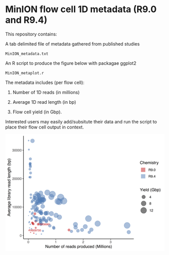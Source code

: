 # MinION flow cell 1D metadata (R9.0 and R9.4) 

This repository contains:

A tab delimited file of metadata gathered from published studies
```
MinION_metadata.txt
```

An R script to produce the figure below with packagae ggplot2
```
MinION_metaplot.r
```

The metadata includes (per flow cell):

  1. Number of 1D reads (in millions)

  2. Average 1D read length (in bp)

  3. Flow cell yield (in Gbp).

Interested users may easily add/subsitute their data and run the script to place their flow cell output in context.

![Screenshot](MinION_metaplot.png)
